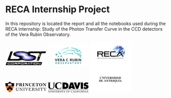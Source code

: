 # RECA Internship Project

In this repository is located the report and all the notebooks used during the RECA internship: Study of the Photon Transfer Curve in the CCD detectors of the Vera Rubin Observatory.

<img src="Logos/LSST_corp.png" width="128"/> <img src="Logos/ORubin.png" width="128"/> <img src="Logos/Logo-RECA-Black-sin-fondo.png" width="128"/> <img src="Logos/Princeton.png" width="128"/> <img src="Logos/UCDavis.png" width="128"/> <img src="Logos/UdeA.png" width="128"/>

